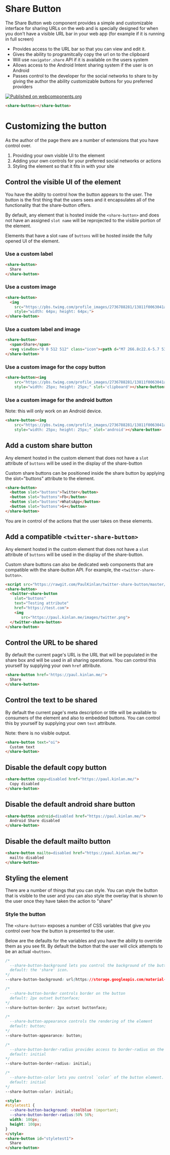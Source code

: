 # Share Button

The Share Button web component provides a simple and customizable interface for
sharing URLs on the web and is specially designed for when you don't have a 
visible URL bar in your web app (for example if it is running in full screen)

* Provides access to the URL bar so that you can view and edit it.
* Gives the ability to programitcally copy the url on to the clipboard
* Will use `navigator.share` API if it is available on the users system
* Allows access to the Android Intent sharing system if the user is on Android
* Passes control to the developer for the social networks to share to by giving
  the author the ability customizable buttons for you preferred providers


[![Published on webcomponents.org](https://img.shields.io/badge/webcomponents.org-published-blue.svg)](https://www.webcomponents.org/element/paulkinlan/share-button)

<!--
```
<custom-element-demo>
  <template>
    <script src="../webcomponentsjs/webcomponents-lite.js"></script>
    <script src="share-button.js"></script>
    <next-code-block></next-code-block>
  </template>
</custom-element-demo>
```
-->
```html
<share-button></share-button>
```

# Customizing the button

As the author of the page there are a number of extensions that you have control
over.

1. Providing your own visible UI to the element
2. Adding your own controls for your preferred social networks or actions
3. Styling the element so that it fits in with your site

## Control the visible UI of the element

You have the ability to control how the button appears to the user. The button
is the first thing that the users sees and it encapsulates all of the
functionality that the share-button offers.

By default, any element that is hosted inside the `<share-button>` and does not
have an assigned `slot name` will be reprojected to the visible portion of
the element.

Elements that have a slot `name` of `buttons` will be hosted inside the fully
opened UI of the element.

### Use a custom label

<!--
```
<custom-element-demo>
  <template>
    <script src="../webcomponentsjs/webcomponents-lite.js"></script>
    <script src="share-button.js"></script>
    <next-code-block></next-code-block>
  </template>
</custom-element-demo>
```
-->
```html
<share-button>
  Share
</share-button>
```

### Use a custom image
<!--
```
<custom-element-demo>
  <template>
    <script src="../webcomponentsjs/webcomponents-lite.js"></script>
    <script src="share-button.js"></script>
    <next-code-block></next-code-block>
  </template>
</custom-element-demo>
```
-->
```html
<share-button>
  <img 
    src="https://pbs.twimg.com/profile_images/2736788281/13811f0063041a72d7ea6ede7b89fedd_400x400.png" 
    style="width: 64px; height: 64px;">
</share-button>
```

### Use a custom label and image

<!--
```
<custom-element-demo>
  <template>
    <script src="../webcomponentsjs/webcomponents-lite.js"></script>
    <script src="share-button.js"></script>
    <next-code-block></next-code-block>
  </template>
</custom-element-demo>
```
-->
```html
<share-button>
  <span>Share</span>
  <svg viewBox="0 0 512 512" class="icon"><path d="M7 266.8c22.6-5.7 53.3-13.4 107-14.8-1.4-3-2.8-6-4-9.2-21-.2-85.4 2.8-107.5 8.2H2c-.6 0-1.3-.4-1.5-1.2-.2-1 .4-1.8 1.3-2 21.8-5.4 84.8-8.4 107-8.3-5-14.8-7.2-31.7-7.2-50.6 0-33.6 10.5-46.2 24.5-64-10.6-38.3 4-64.4 4-64.4s22.5-4.7 65 25.8c23.2-9.8 84.7-10.7 113.8-2.2 18-11.8 50.6-28.5 63.8-23.8 3.6 5.7 11.3 22.5 4.7 59.3 4.5 8 27.7 25.3 27.8 74-.2 18-2 33-5.6 45.8 55.6-.4 88.2 4 110.8 8.3.8.2 1.4 1 1.3 2-.2.7-1 1.3-1.6 1.3h-.5c-22.4-4-55.2-8.7-111-8.2-1 3.3-2 6.4-3.3 9.3 19 .7 71.2 2.8 113.8 15.8 1 .3 1.4 1.2 1 2 0 .8-.7 1.2-1.4 1.2h-.5c-43-13.2-96.5-15-114.2-15.6-15.4 34-47 46.6-98.3 51.8 16.6 10.5 21.3 23.6 21.3 59 0 35.5-.5 40.2-.3 48.4 0 13.4 19.7 19.8 19 24-.7 4.4-16.4 3.7-23.7 1-20.8-7-18.7-24.4-18.7-24.4l-.6-47.4s1.4-25.5-8-25.5V420c0 16.8 11.8 22 11.8 28 0 10.8-21.6-1-28.2-7.6-10-10-9-31.7-8.7-48.8.2-16.4-.2-52.5-.2-52.5l-6.8.3s3 78.7-3.6 93c-8.3 18.4-33.5 24.8-33.5 16.4 0-5.7 6.3-4 9.8-16.5 3-10.8 2-91 2-91s-8.2 4.8-8.2 19.8l-.2 57.8c0 14.8-20.8 23-31 23-5 0-11.3 0-11.3-2.8 0-6.8 19.2-10.8 19.2-25l-.3-43.8s-9.7 1.7-23.4 1.7c-34.6 0-45.6-22.2-50.8-34.6-6.8-16-15.6-23.7-25-29.7-5.7-3.7-7-8-.4-9.4 30.7-5.7 38.5 34.8 59 41.3 14.6 4.6 33.4 2.6 42.7-3.5 1.4-12.3 10.3-23 17.7-28.6-52-5-83-23-99-52-54.4 1.2-85.3 9-108 14.6L3 271.2h-.4c-.8 0-1.5-.5-1.6-1.2-.3-1 .3-1.8 1.2-2l4.8-1.2z"></path></svg>
</share-button>
```

### Use a custom image for the copy button
<!--
```
<custom-element-demo>
  <template>
    <script src="../webcomponentsjs/webcomponents-lite.js"></script>
    <script src="share-button.js"></script>
    <next-code-block></next-code-block>
  </template>
</custom-element-demo>
```
-->
```html
<share-button><img 
    src="https://pbs.twimg.com/profile_images/2736788281/13811f0063041a72d7ea6ede7b89fedd_400x400.png" 
    style="width: 25px; height: 25px;" slot='clipboard'></share-button>
```

### Use a custom image for the android button
Note: this will only work on an Android device.

<!--
```
<custom-element-demo>
  <template>
    <script src="../webcomponentsjs/webcomponents-lite.js"></script>
    <script src="share-button.js"></script>
    <next-code-block></next-code-block>
  </template>
</custom-element-demo>
```
-->
```html
<share-button><img 
    src="https://pbs.twimg.com/profile_images/2736788281/13811f0063041a72d7ea6ede7b89fedd_400x400.png" 
    style="width: 25px; height: 25px;" slot='android'></share-button>
```

## Add a custom share button

Any element hosted in the custom element that does not have a `slot` attribute
of `buttons` will be used in the display of the share-button

Custom share buttons can be positioned inside the share button by applying 
the slot="buttons" attribute to the element.

<!--
```
<custom-element-demo>
  <template>
    <script src="../webcomponentsjs/webcomponents-lite.js"></script>
    <script src="share-button.js"></script>
    <next-code-block></next-code-block>
  </template>
</custom-element-demo>
```
-->
```html
<share-button>
  <button slot="buttons">Twitter</button>
  <button slot="buttons">Fb</button>
  <button slot="buttons">WhatsApp</button>
  <button slot="buttons">G+</button>
</share-button>
```

You are in control of the actions that the user takes on these elements.

## Add a compatible `<twitter-share-button>`

Any element hosted in the custom element that does not have a `slot` attribute
of `buttons` will be used in the display of the share-button.

Custom share buttons can also be dedicated web components that are compatible
with the share-button API. For example, the `<twitter-share-button>`.

<!--
```
<custom-element-demo height=200px>
  <template>
    <script src="../webcomponentsjs/webcomponents-lite.js"></script>
    <script src="https://rawgit.com/PaulKinlan/twitter-share-button/master/twitter-share-button.js"></script>
    <script src="share-button.js"></script>
    <next-code-block></next-code-block>
  </template>
</custom-element-demo>
```
-->
```html
<script src="https://rawgit.com/PaulKinlan/twitter-share-button/master/twitter-share-button.js"></script>
<share-button>
  <twitter-share-button 
    slot="buttons" 
    text="Testing attribute"
    href="https://test.com">
    <img 
       src="https://paul.kinlan.me/images/twitter.png">
  </twitter-share-button>
</share-button>
```


## Control the URL to be shared

By default the current page's URL is the URL that will be populated in the
share box and will be used in all sharing operations. You can control this 
yourself by supplying your own `href` attribute.

<!--
```
<custom-element-demo>
  <template>
    <script src="../webcomponentsjs/webcomponents-lite.js"></script>
    <script src="share-button.js"></script>
    <next-code-block></next-code-block>
  </template>
</custom-element-demo>
```
-->
```html
<share-button href='https://paul.kinlan.me/'>
  Share
</share-button>
```

## Control the text to be shared

By default the current page's meta description or title will be available to
consumers of the element and also to embedded buttons. You can control this by
yourself by supplying your own `text` attribute.

Note: there is no visible output.
<!--
```
<custom-element-demo>
  <template>
    <script src="../webcomponentsjs/webcomponents-lite.js"></script>
    <script src="share-button.js"></script>
    <next-code-block></next-code-block>
  </template>
</custom-element-demo>
```
-->
```html
<share-button text="oi">
  Custom text
</share-button>
```

## Disable the default copy button

<!--
```
<custom-element-demo>
  <template>
    <script src="../webcomponentsjs/webcomponents-lite.js"></script>
    <script src="share-button.js"></script>
    <next-code-block></next-code-block>
  </template>
</custom-element-demo>
```
-->
```html
<share-button copy=disabled href="https://paul.kinlan.me/">
  Copy disabled
</share-button>
```

## Disable the default android share button
<!--
```
<custom-element-demo>
  <template>
    <script src="../webcomponentsjs/webcomponents-lite.js"></script>
    <script src="share-button.js"></script>
    <next-code-block></next-code-block>
  </template>
</custom-element-demo>
```
-->
```html
<share-button android=disabled href="https://paul.kinlan.me/">
  Android Share disabled
</share-button>
```

## Disable the default mailto button

<!--
```
<custom-element-demo>
  <template>
    <script src="../webcomponentsjs/webcomponents-lite.js"></script>
    <script src="share-button.js"></script>
    <next-code-block></next-code-block>
  </template>
</custom-element-demo>
```
-->
```html
<share-button mailto=disabled href="https://paul.kinlan.me/">
  mailto disabled
</share-button>
```


## Styling the element

There are a number of things that you can style. You can style the button
that is visible to the user and you can also style the overlay that is shown
to the user once they have taken the action to "share"

### Style the button

The `<share-button>` exposes a number of CSS variables that give you control
over how the button is presented to the user.

Below are the defaults for the variables and you have the ability to override
them as you see fit. By default the button that the user will click attempts
to be an actual `<button>`.

```css
/* 
  --share-button-background lets you control the background of the button
  default: the 'share' icon.
*/
--share-button-background: url(https://storage.googleapis.com/material-icons/external-assets/v4/icons/svg/ic_share_black_24px.svg) center/18px no-repeat;

/* 
  --share-button-border controls border on the button
  default: 2px outset buttonface;
*/
--share-button-border: 2px outset buttonface;

/* 
  --share-button-appearance controls the rendering of the element
  default: button;
*/
--share-button-appearance: button;

/* 
  --share-button-border-radius provides access to border-radius on the button
  default: initial
*/
--share-button-border-radius: initial;

/* 
  --share-button-color lets you control `color` of the button element.
  default: initial
*/
--share-button-color: initial;
```

<!--
```
<custom-element-demo>
  <template>
    <script src="../webcomponentsjs/webcomponents-lite.js"></script>
    <script src="share-button.js"></script>
    <next-code-block></next-code-block>
  </template>
</custom-element-demo>
```
-->
```html
<style>
#styletest1 {
  --share-button-background: steelblue !important;
  --share-button-border-radius:50% 50%;
  width: 100px;
  height: 100px;
}
</style>
<share-button id="styletest1">
  Share
</share-button>
```